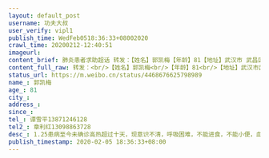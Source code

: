 ```yaml
---
layout: default_post
username: 功夫大叔
user_verify: vipl1
publish_time: WedFeb0518:36:33+08002020
crawl_time: 20200212-12:40:51
imageurl: 
content_brief: 肺炎患者求助超话 转发：【姓名】郭凯梅【年龄】81【地址】武汉市 武昌区 徐家棚街 团结新村 南区【病情描述】1.25患病至今未确诊高热超过十天，现意识不清，呼吸困难，不能进食，不能小便，血压血氧极不稳定，肺部CT有明显磨玻璃状。排不上核酸试剂故无法确诊导致无法入院，病人情况危急，急 ...全文
content_full_raw: 转发：<br/>【姓名】郭凯梅<br/>【年龄】81<br/>【地址】武汉市武昌区徐家棚街团结新村南区<br/>【病情描述】1.25患病至今未确诊高热超过十天，现意识不清，呼吸困难，不能进食，不能小便，血压血氧极不稳定，肺部CT有明显磨玻璃状。排不上核酸试剂故无法确诊导致无法入院，病人情况危急，急需住进重症监护室。<br/>【联系方式】谭雪平13871246128<br/>【其他紧急联系人】章利红13098863728
status_url: https://m.weibo.cn/status/4468676625798989
name_: 郭凯梅
age_: 81
city_: 
address_: 
since_: 
tel_: 谭雪平13871246128
tel2_: 章利红13098863728
desc_: 1.25患病至今未确诊高热超过十天，现意识不清，呼吸困难，不能进食，不能小便，血压血氧极不稳定，肺部CT有明显磨玻璃状。排不上核酸试剂故无法确诊导致无法入院，病人情况危急，急需住进重症监护室。
publish_timestamp: 2020-02-05 18:36:33+08:00
---
```

